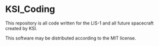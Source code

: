 # KSI_Coding

This repository is all code written for the LIS-1 and all future spacecraft created by KSI.

This software may be distributed according to the MIT license.
